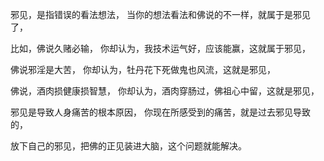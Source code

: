 邪见，是指错误的看法想法，
当你的想法看法和佛说的不一样，就属于是邪见了，

比如，佛说久赌必输，
你却认为，我技术运气好，应该能赢，这就属于邪见，

佛说邪淫是大苦，
你却认为，牡丹花下死做鬼也风流，这就是邪见，

佛说，酒肉损健康损智慧，
你却认为，酒肉穿肠过，佛祖心中留，这就是邪见，

邪见是导致人身痛苦的根本原因，
你现在所感受到的痛苦，就是过去邪见导致的，

放下自己的邪见，把佛的正见装进大脑，这个问题就能解决。